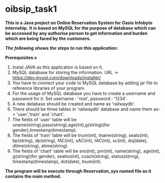 # oibsip_task1
**This is a Java project on Online Reservation System for Oasis Infobyte internship.**
**It is based on MySQL for the purpose of database which can be accessed by any authorise person to get information and burden which are being faced by the customers.**

***The following shows the steps to run this application:***

**Prerequisites->**
 
1. Instal JAVA as this application is based on it.
2. MySQL database for storing the information. URL -> https://dev.mysql.com/downloads/installer/
3. You have to connect your code to MySQL database by adding jar file to reference libraries of your program.
4. For the usage of MySQL database you have to create a username and password for it. Set username : 'root', password : '1234'.
5. A new database should be created and name as 'railwaydb'.
6. There should be three tables in 'railwaydb' database and name them as-> 'user','train' and 'chart'.
7. The fields of 'user' table will be uname(string),pass(string),age(int),g(string)(for gender),timestamp(timestamp).
8. The fields of 'train' table will be tnum(int), tname(string), seats(int), bp(string), dp(string), fAC(int), sAC(int), tAC(int), sc(int), doj(date), dtime(string), atime(string).
9. The fields of 'chart' table will be sno(int), pnr(int), name(string), age(int), g(string)(for gender), seatno(int), coach(string), status(string), timestamp(timestamp), dot(date), tnum(int).

 **The program will be execute through Reservation_sys named file as it contains the main method.**
